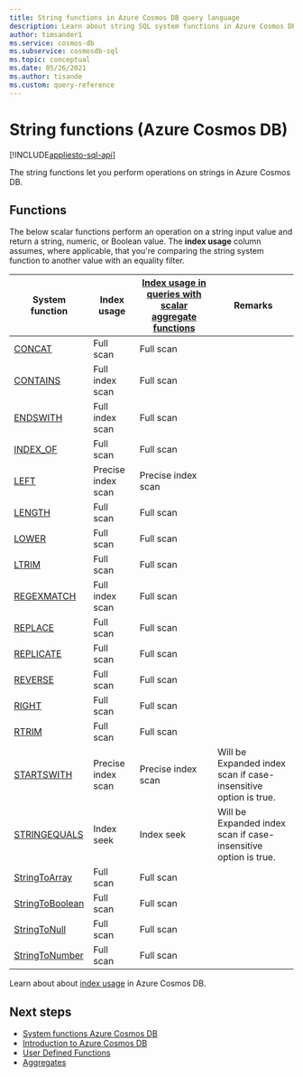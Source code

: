 ```yaml
---
title: String functions in Azure Cosmos DB query language
description: Learn about string SQL system functions in Azure Cosmos DB.
author: timsander1
ms.service: cosmos-db
ms.subservice: cosmosdb-sql
ms.topic: conceptual
ms.date: 05/26/2021
ms.author: tisande
ms.custom: query-reference
---
```

# String functions (Azure Cosmos DB)
[!INCLUDE[appliesto-sql-api](includes/appliesto-sql-api.md)]

The string functions let you perform operations on strings in Azure Cosmos DB.

## Functions

The below scalar functions perform an operation on a string input value and return a string, numeric, or Boolean value. The **index usage** column assumes, where applicable, that you're comparing the string system function to another value with an equality filter.

| System function                                 | Index usage        | [Index usage in queries with scalar aggregate functions](index-overview.md#index-utilization-for-scalar-aggregate-functions) | Remarks                                                      |
| ----------------------------------------------- | ------------------ | ------------------------------------------------------ | ------------------------------------------------------------ |
| [CONCAT](sql-query-concat.md)                   | Full scan          | Full scan                                              |                                                              |
| [CONTAINS](sql-query-contains.md)               | Full index scan    | Full scan                                              |                                                              |
| [ENDSWITH](sql-query-endswith.md)               | Full index scan    | Full scan                                              |                                                              |
| [INDEX_OF](sql-query-index-of.md)               | Full scan          | Full scan                                              |                                                              |
| [LEFT](sql-query-left.md)                       | Precise index scan | Precise index scan                                     |                                                              |
| [LENGTH](sql-query-length.md)                   | Full scan          | Full scan                                              |                                                              |
| [LOWER](sql-query-lower.md)                     | Full scan          | Full scan                                              |                                                              |
| [LTRIM](sql-query-ltrim.md)                     | Full scan          | Full scan                                              |                                                              |
| [REGEXMATCH](sql-query-regexmatch.md)           | Full index scan    | Full scan                                              |                                                              |
| [REPLACE](sql-query-replace.md)                 | Full scan          | Full scan                                              |                                                              |
| [REPLICATE](sql-query-replicate.md)             | Full scan          | Full scan                                              |                                                              |
| [REVERSE](sql-query-reverse.md)                 | Full scan          | Full scan                                              |                                                              |
| [RIGHT](sql-query-right.md)                     | Full scan          | Full scan                                              |                                                              |
| [RTRIM](sql-query-rtrim.md)                     | Full scan          | Full scan                                              |                                                              |
| [STARTSWITH](sql-query-startswith.md)           | Precise index scan | Precise index scan                                     | Will be Expanded index scan if case-insensitive option is true. |
| [STRINGEQUALS](sql-query-stringequals.md)       | Index seek         | Index seek                                             | Will be Expanded index scan if case-insensitive option is true. |
| [StringToArray](sql-query-stringtoarray.md)     | Full scan          | Full scan                                              |                                                              |
| [StringToBoolean](sql-query-stringtoboolean.md) | Full scan          | Full scan                                              |                                                              |
| [StringToNull](sql-query-stringtonull.md)       | Full scan          | Full scan                                              |                                                              |
| [StringToNumber](sql-query-stringtonumber.md)   | Full scan          | Full scan                                              |                                                              |

Learn about about [index usage](index-overview.md#index-usage) in Azure Cosmos DB.

## Next steps

- [System functions Azure Cosmos DB](sql-query-system-functions.md)
- [Introduction to Azure Cosmos DB](introduction.md)
- [User Defined Functions](sql-query-udfs.md)
- [Aggregates](sql-query-aggregate-functions.md)

